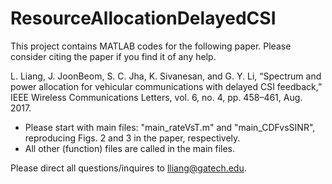 # ResourceAllocationDelayedCSI
This project contains MATLAB codes for the following paper. Please consider citing the paper if you find it of any help. 

L. Liang, J. JoonBeom, S. C. Jha, K. Sivanesan, and G. Y. Li, “Spectrum and power allocation for vehicular communications with delayed CSI feedback,” IEEE Wireless Communications Letters, vol. 6, no. 4, pp. 458–461, Aug. 2017.

- Please start with main files: "main_rateVsT.m" and "main_CDFvsSINR", reproducing Figs. 2 and 3 in the paper, respectively.
- All other (function) files are called in the main files.

Please direct all questions/inquires to lliang@gatech.edu.
